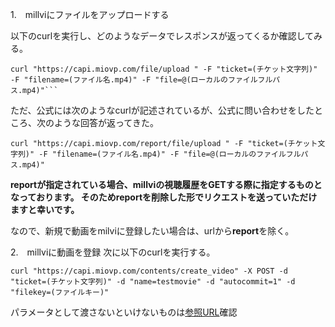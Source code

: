 1.　millviにファイルをアップロードする

以下のcurlを実行し、どのようなデータでレスポンスが返ってくるか確認してみる。
```
curl "https://capi.miovp.com/file/upload " -F "ticket=(チケット文字列)" -F "filename=(ファイル名.mp4)" -F "file=@(ローカルのファイルフルパス.mp4)"```
```

ただ、公式には次のようなcurlが記述されているが、公式に問い合わせをしたところ、次のような回答が返ってきた。
```
curl "https://capi.miovp.com/report/file/upload " -F "ticket=(チケット文字列)" -F "filename=(ファイル名.mp4)" -F "file=@(ローカルのファイルフルパス.mp4)"
```
**reportが指定されている場合、millviの視聴履歴をGETする際に指定するものとなっております。
そのためreportを削除した形でリクエストを送っていただけますと幸いです。**

なので、新規で動画をmilviに登録したい場合は、urlから**report**を除く。


2.　millviに動画を登録
次に以下のcurlを実行する。
```
curl "https://capi.miovp.com/contents/create_video" -X POST -d "ticket=(チケット文字列)" -d "name=testmovie" -d "autocommit=1" -d "filekey=(ファイルキー)"
```
パラメータとして渡さないといけないものは[参照URL](https://support-mv.millvi.jp/hc/ja/articles/5947278255513-contents-%E3%82%B3%E3%83%B3%E3%83%86%E3%83%B3%E3%83%84-%E3%82%B3%E3%83%B3%E3%83%86%E3%83%B3%E3%83%84%E7%99%BB%E9%8C%B2-)確認
